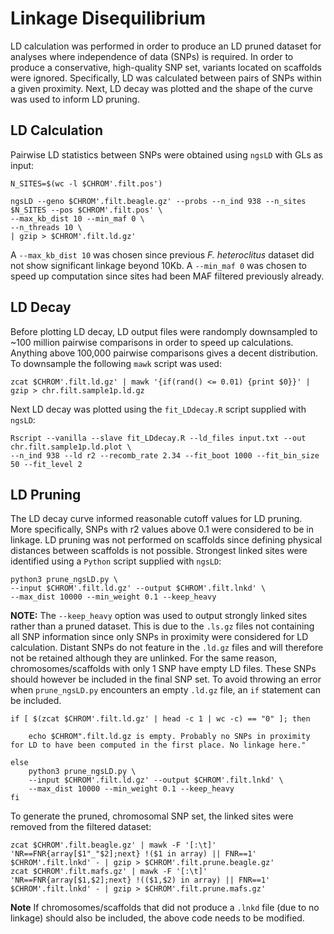 # Linkage Disequilibrium

LD calculation was performed in order to produce an LD pruned dataset for analyses where independence of data (SNPs) is required. In order to produce a conservative, high-quality SNP set, variants located on scaffolds were ignored.
Specifically, LD was calculated between pairs of SNPs within a given proximity. Next, LD decay was plotted and the shape of the curve was used to inform LD pruning.

## LD Calculation
Pairwise LD statistics between SNPs were obtained using `ngsLD` with GLs as input:
```
N_SITES=$(wc -l $CHROM'.filt.pos')

ngsLD --geno $CHROM'.filt.beagle.gz' --probs --n_ind 938 --n_sites $N_SITES --pos $CHROM'.filt.pos' \
--max_kb_dist 10 --min_maf 0 \
--n_threads 10 \
| gzip > $CHROM'.filt.ld.gz'
```
A `--max_kb_dist 10` was chosen since previous *F. heteroclitus* dataset did not show significant linkage beyond 10Kb.
A `--min_maf 0` was chosen to speed up computation since sites had been MAF filtered previously already.

## LD Decay
Before plotting LD decay, LD output files were randomply downsampled to ~100 million pairwise comparisons in order to speed up calculations. Anything above 100,000 pairwise comparisons gives a decent distribution. To downsample the following `mawk` script was used:
```
zcat $CHROM'.filt.ld.gz' | mawk '{if(rand() <= 0.01) {print $0}}' | gzip > chr.filt.sample1p.ld.gz
```
Next LD decay was plotted using the `fit_LDdecay.R` script supplied with `ngsLD`:
```
Rscript --vanilla --slave fit_LDdecay.R --ld_files input.txt --out chr.filt.sample1p.ld.plot \
--n_ind 938 --ld r2 --recomb_rate 2.34 --fit_boot 1000 --fit_bin_size 50 --fit_level 2
```
## LD Pruning
The LD decay curve informed reasonable cutoff values for LD pruning. More specifically, SNPs with r2 values above 0.1 were considered to be in linkage.
LD pruning was not performed on scaffolds since defining physical distances between scaffolds is not possible.
Strongest linked sites were identified using a `Python` script supplied with `ngsLD`:
```
python3 prune_ngsLD.py \
--input $CHROM'.filt.ld.gz' --output $CHROM'.filt.lnkd' \
--max_dist 10000 --min_weight 0.1 --keep_heavy
```
**NOTE:** The `--keep_heavy` option was used to output strongly linked sites rather than a pruned dataset. This is due to the `.ls.gz` files not containing all SNP information since only SNPs in proximity were considered for LD calculation. Distant SNPs do not feature in the `.ld.gz` files and will therefore not be retained although they are unlinked. For the same reason, chromosomes/scaffolds with only 1 SNP have empty LD files. These SNPs should however be included in the final SNP set. To avoid throwing an error when `prune_ngsLD.py` encounters an empty `.ld.gz` file, an `if` statement can be included.
```
if [ $(zcat $CHROM'.filt.ld.gz' | head -c 1 | wc -c) == "0" ]; then

	echo $CHROM".filt.ld.gz is empty. Probably no SNPs in proximity for LD to have been computed in the first place. No linkage here."

else
	python3 prune_ngsLD.py \
	--input $CHROM'.filt.ld.gz' --output $CHROM'.filt.lnkd' \
	--max_dist 10000 --min_weight 0.1 --keep_heavy
fi
```
To generate the pruned, chromosomal SNP set, the linked sites were removed from the filtered dataset:
 ```
 zcat $CHROM'.filt.beagle.gz' | mawk -F '[:\t]' 'NR==FNR{array[$1"_"$2];next} !($1 in array) || FNR==1' $CHROM'.filt.lnkd' - | gzip > $CHROM'.filt.prune.beagle.gz'
 zcat $CHROM'.filt.mafs.gz' | mawk -F '[:\t]' 'NR==FNR{array[$1,$2];next} !(($1,$2) in array) || FNR==1' $CHROM'.filt.lnkd' - | gzip > $CHROM'.filt.prune.mafs.gz'
 ```
**Note** If chromosomes/scaffolds that did not produce a `.lnkd` file (due to no linkage) should also be included, the above code needs to be modified.
